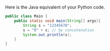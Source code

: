 Here is the Java equivalent of your Python code.

```java
public class Main {
    public static void main(String[] args){
        String s = "12345678";
        s = "0" + s; // by concatenation
        System.out.println(s);
    }
}
```
